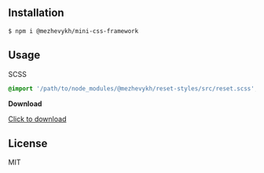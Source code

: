 ## Installation
    $ npm i @mezhevykh/mini-css-framework
## Usage

SCSS

```scss
@import '/path/to/node_modules/@mezhevykh/reset-styles/src/reset.scss';
```

**Download**

[Click to download](https://github.com/mezhevykh223571/mini-css-framework/archive/master.zip)

## License

MIT
